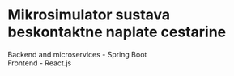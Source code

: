 # Mikrosimulator sustava beskontaktne naplate cestarine

Backend and microservices - Spring Boot <br />
Frontend - React.js
